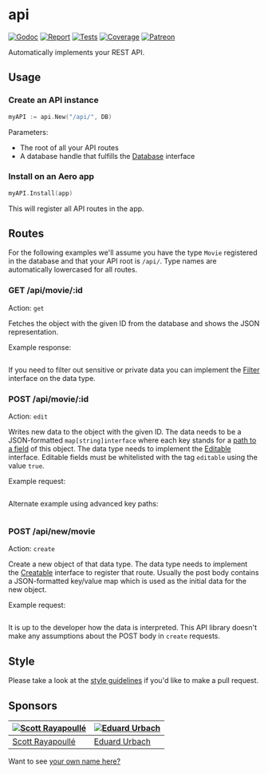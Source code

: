 # api

[![Godoc][godoc-image]][godoc-url]
[![Report][report-image]][report-url]
[![Tests][tests-image]][tests-url]
[![Coverage][coverage-image]][coverage-url]
[![Patreon][patreon-image]][patreon-url]

Automatically implements your REST API.

## Usage

### Create an API instance

```go
myAPI := api.New("/api/", DB)
```

Parameters:

* The root of all your API routes
* A database handle that fulfills the [Database](Database.go) interface

### Install on an Aero app

```go
myAPI.Install(app)
```

This will register all API routes in the app.

## Routes

For the following examples we'll assume you have the type `Movie` registered in the database and that your API root is `/api/`. Type names are automatically lowercased for all routes.

### GET /api/movie/:id

Action: `get`

Fetches the object with the given ID from the database and shows the JSON representation.

Example response:

```json

```

If you need to filter out sensitive or private data you can implement the [Filter](Filter.go) interface on the data type.

### POST /api/movie/:id

Action: `edit`

Writes new data to the object with the given ID. The data needs to be a JSON-formatted `map[string]interface` where each key stands for a [path to a field](https://github.com/aerogo/mirror#getproperty) of this object. The data type needs to implement the [Editable](Editable.go) interface. Editable fields must be whitelisted with the tag `editable` using the value `true`.

Example request:

```json

```

Alternate example using advanced key paths:

```json

```

### POST /api/new/movie

Action: `create`

Create a new object of that data type. The data type needs to implement the [Creatable](Creatable.go) interface to register that route. Usually the post body contains a JSON-formatted key/value map which is used as the initial data for the new object.

Example request:

```json

```

It is up to the developer how the data is interpreted. This API library doesn't make any assumptions about the POST body in `create` requests.

## Style

Please take a look at the [style guidelines](https://github.com/akyoto/quality/blob/master/STYLE.md) if you'd like to make a pull request.

## Sponsors

| [![Scott Rayapoullé](https://avatars3.githubusercontent.com/u/11772084?s=70&v=4)](https://github.com/soulcramer) | [![Eduard Urbach](https://avatars2.githubusercontent.com/u/438936?s=70&v=4)](https://twitter.com/eduardurbach) |
| --- | --- |
| [Scott Rayapoullé](https://github.com/soulcramer) | [Eduard Urbach](https://eduardurbach.com) |

Want to see [your own name here?](https://www.patreon.com/eduardurbach)

[godoc-image]: https://godoc.org/github.com/aerogo/api?status.svg
[godoc-url]: https://godoc.org/github.com/aerogo/api
[report-image]: https://goreportcard.com/badge/github.com/aerogo/api
[report-url]: https://goreportcard.com/report/github.com/aerogo/api
[tests-image]: https://cloud.drone.io/api/badges/aerogo/api/status.svg
[tests-url]: https://cloud.drone.io/aerogo/api
[coverage-image]: https://codecov.io/gh/aerogo/api/graph/badge.svg
[coverage-url]: https://codecov.io/gh/aerogo/api
[patreon-image]: https://img.shields.io/badge/patreon-donate-green.svg
[patreon-url]: https://www.patreon.com/eduardurbach
